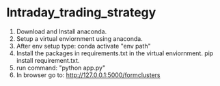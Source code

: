 # Intraday_trading_strategy

1. Download and Install anaconda.
2. Setup a virtual enviornment using anaconda.
3. After env setup type: conda activate "env path"
4. Install the packages in requirements.txt in the virtual enviornment. pip install requirement.txt.
5. run command: "python app.py"
6. In browser go to: http://127.0.0.1:5000/formclusters
